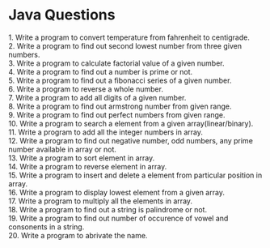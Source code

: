 # Java Questions

<p>
1. Write a program to convert temperature from fahrenheit to centigrade.<br>
2. Write a program to find out second lowest number from three given numbers.<br>
3. Write a program to calculate factorial value of a given number.<br>
4. Write a program to find out a number is prime or not.<br>
5. Write a program to find out a fibonacci series of a given number.<br>
6. Write a program to reverse a whole number.<br>
7. Write a program to add all digits of a given number.<br>
8. Write a program to find out armstrong number from given range.<br>
9. Write a program to find out perfect numbers from given range.<br>
10. Write a program to search a element from a given array(linear/binary).<br>
11. Write a program to add all the integer numbers in array.<br>
12. Write a program to find out negative number, odd numbers, any prime number available in array or not.<br>
13. Write a program to sort element in array.<br>
14. Write a program to reverse element in array.<br>
15. Write a program to insert and delete a element from particular position in array.<br>
16. Write a program to display lowest element from a given array.<br>
17. Write a program to multiply all the elements in array.<br>
18. Write a program to find out a string is palindrome or not.<br>
19. Write a program to find out number of occurence of vowel and consonents in a string.<br>
20. Write a program to abrivate the name.<br>
</p>
